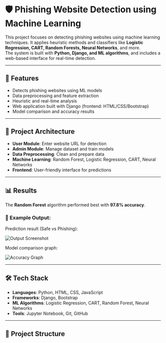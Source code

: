 # 🛡️ Phishing Website Detection using Machine Learning

This project focuses on detecting phishing websites using machine learning techniques. It applies heuristic methods and classifiers like **Logistic Regression, CART, Random Forests, Neural Networks**, and more.  
The system is built with **Python, Django, and ML algorithms**, and includes a web-based interface for real-time detection.

---

## 📌 Features
- Detects phishing websites using ML models
- Data preprocessing and feature extraction
- Heuristic and real-time analysis
- Web application built with Django (frontend: HTML/CSS/Bootstrap)
- Model comparison and accuracy results

---

## 🚀 Project Architecture
- **User Module**: Enter website URL for detection  
- **Admin Module**: Manage dataset and train models  
- **Data Preprocessing**: Clean and prepare data  
- **Machine Learning**: Random Forest, Logistic Regression, CART, Neural Networks  
- **Frontend**: User-friendly interface for predictions  

---

## 📊 Results
The **Random Forest** algorithm performed best with **97.8% accuracy**.  

### 🔎 Example Output:
Prediction result (Safe vs Phishing):

![Output Screenshot](outputs/prediction_result.png)

Model comparison graph:

![Accuracy Graph](outputs/model_comparison.png)

---

## 🛠️ Tech Stack
- **Languages**: Python, HTML, CSS, JavaScript  
- **Frameworks**: Django, Bootstrap  
- **ML Algorithms**: Logistic Regression, CART, Random Forest, Neural Networks  
- **Tools**: Jupyter Notebook, Git, GitHub  

---

## 📂 Project Structure

